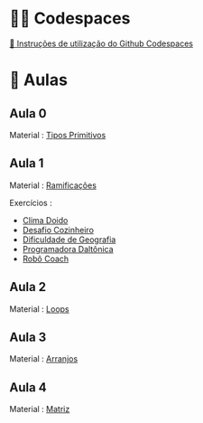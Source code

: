 # 🧑‍💻 Codespaces

[🐙 Instruções de utilização do Github Codespaces](https://docs.google.com/document/d/12_kuvNJBjM5sk9Eqxwa9czllnYWo1sUDdBc1BKO53TM/edit?usp=sharing)

# 📓 Aulas

## Aula 0

Material : [Tipos Primitivos](https://drive.google.com/file/d/1rmVEHZoZNuqGh01NITBAcDrW02cms1Pu/view?usp=drive_link)

## Aula 1

Material : [Ramificações](https://drive.google.com/file/d/1mPdFQ3NsFgfE55cDco2C8zV-tGK8Jwz3/view?usp=sharing)


Exercícios : 
- [Clima Doido](https://drive.google.com/file/d/1YY1OzV7LDMRlEz0Urts_N0No5zmwB-fA/view?usp=drive_link)
- [Desafio Cozinheiro](https://drive.google.com/file/d/1GvRUV_Mkyo1_MD4-PlofWnmAbQGXePPD/view?usp=sharing)
- [Dificuldade de Geografia](https://drive.google.com/file/d/1Oeve6FWQfa9rOmM3dqHsypHtA-9oLTZl/view?usp=sharing)
- [Programadora Daltônica](https://drive.google.com/file/d/1LFK4Zwx1DdvnNkv0ut7MMDX0nirUPPnJ/view?usp=sharing)
- [Robô Coach](https://drive.google.com/file/d/1NL6JtQ3_AJvkhdU4xD6jxJ0NuxljH97z/view?usp=sharing)

## Aula 2

Material : [Loops](https://docs.google.com/presentation/d/11TXkt-7azUtMdAtYxCeq9RjxFMDMyywTQyZiVUXZHFs/edit?usp=sharing)

## Aula 3

Material : [Arranjos](https://docs.google.com/presentation/d/1j_vF-z8JnSJZdhaI6z8zMlQ20TCQA2gguyivrCNNwIM/edit?usp=sharing)

## Aula 4

Material : [Matriz](https://docs.google.com/presentation/d/1eUFNHyuRF7EyBfI8ibxsy9Gp5VubKZgdkVXL1NEwWTs/edit?usp=sharing)
